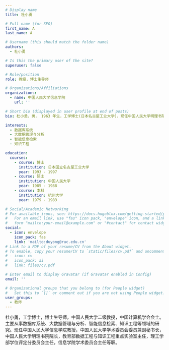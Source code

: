 ```yaml
---
# Display name
title: 杜小勇

# Full name (for SEO)
first_name: A
last_name: A

# Username (this should match the folder name)
authors:
  - 杜小勇

# Is this the primary user of the site?
superuser: false

# Role/position
role: 教授，博士生导师

# Organizations/Affiliations
organizations:
  - name: 中国人民大学信息学院
    url: ''

# Short bio (displayed in user profile at end of posts)
bio: 杜小勇，男， 1963 年生，工学博士(日本名古屋工业大学)，现任中国人民大学明理书院院长、教育部数据工程与知识工程重点实验室主任。中国人民大学信息学院计算机应用技术专业责任教授，博士生导师。

interests:
  - 数据库系统
  - 大数据管理与分析
  - 智能信息检索
  - 知识工程

education:
  courses:
    - course: 博士
      institution: 日本国立名古屋工业大学
      year: 1993 - 1997
    - course: 硕士
      institution: 中国人民大学
      year: 1985 - 1988
    - course: 本科
      institution: 杭州大学
      year: 1979 - 1983

# Social/Academic Networking
# For available icons, see: https://docs.hugoblox.com/getting-started/page-builder/#icons
#   For an email link, use "fas" icon pack, "envelope" icon, and a link in the
#   form "mailto:your-email@example.com" or "#contact" for contact widget.
social:
  - icon: envelope
    icon_pack: fas
    link: 'mailto:duyong@ruc.edu.cn'
# Link to a PDF of your resume/CV from the About widget.
# To enable, copy your resume/CV to `static/files/cv.pdf` and uncomment the lines below.
# - icon: cv
#   icon_pack: ai
#   link: files/cv.pdf

# Enter email to display Gravatar (if Gravatar enabled in Config)
email: ''

# Organizational groups that you belong to (for People widget)
#   Set this to `[]` or comment out if you are not using People widget.
user_groups:
  - 教师
---
```


杜小勇，工学博士，博士生导师，中国人民大学二级教授，中国计算机学会会士。主要从事数据库系统、大数据管理与分析、智能信息检索、知识工程等领域的研究。现任中国人民大学信息学院教授，中国人民大学学术委员会委员兼副秘书长，中国人民大学明理书院院长，教育部数据工程与知识工程重点实验室主任，理工学部学位评定分委员会主任，信息学院学术委员会主任等职。
